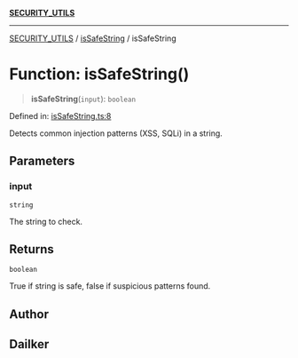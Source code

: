 [**SECURITY_UTILS**](../../README.md)

***

[SECURITY_UTILS](../../README.md) / [isSafeString](../README.md) / isSafeString

# Function: isSafeString()

> **isSafeString**(`input`): `boolean`

Defined in: [isSafeString.ts:8](https://github.com/dailker/everyutil-js/blob/7799f3f003cb23f425be3f1c83c38483e2648188/src/security/isSafeString.ts#L8)

Detects common injection patterns (XSS, SQLi) in a string.

## Parameters

### input

`string`

The string to check.

## Returns

`boolean`

True if string is safe, false if suspicious patterns found.

## Author

## Dailker

